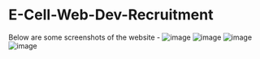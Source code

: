 # E-Cell-Web-Dev-Recruitment
Below are some screenshots of the website - 
![image](https://github.com/user-attachments/assets/2567d6b3-765a-4f77-b0f3-ab14394c42e4)
![image](https://github.com/user-attachments/assets/41209673-4339-4a68-a056-75914be10073)
![image](https://github.com/user-attachments/assets/be8b0a0b-5358-4961-9a1b-962363cea00c)
![image](https://github.com/user-attachments/assets/c7881097-f4ee-464a-a342-fcf156c8364d)

